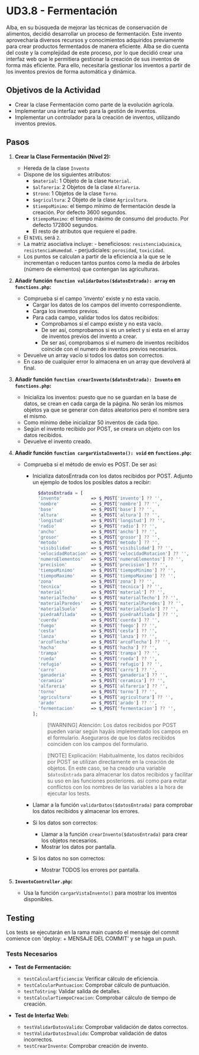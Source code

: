 # UD3.8 - Fermentación

Alba, en su búsqueda de mejorar las técnicas de conservación de alimentos, decidió desarrollar un proceso de fermentación. Este invento aprovecharía diversos recursos y conocimientos adquiridos previamente para crear productos fermentados de manera eficiente. Alba se dio cuenta del coste y la complejidad de este proceso, por lo que decidió crear una interfaz web que le permitiera gestionar la creación de sus inventos de forma más eficiente. Para ello, necesitaría gestionar los inventos a partir de los inventos previos de forma automática y dinámica.

## Objetivos de la Actividad

- Crear la clase Fermentación como parte de la evolución agrícola.
- Implementar una interfaz web para la gestión de inventos.
- Implementar un controlador para la creación de inventos, utilizando inventos previos.

## Pasos

1. **Crear la Clase Fermentación (Nivel 2):**
    - Hereda de la clase `Invento`
    - Dispone de los siguientes atributos:
       - `$material`: 1 Objeto de la clase `Material`.
       - `$alfareria`: 2 Objetos de la clase `Alfareria`.
       - `$trono`: 1 Objetos de la clase `Torno`.
       - `$agricultura`: 2 Objeto de la clase `Agricultura`.
       - `$tiempoMinimo`: el tiempo mínimo de fermentación desde la creación. Por defecto 3600 segundos.
       - `$tiempoMaximo`: el tiempo máximo de consumo del producto. Por defecto 172800 segundos.
       - El resto de atributos que requiere el padre.
    - El `NIVEL` será `2`.
    - La matriz asociativa incluye:
          - beneficiosos: `resistenciaQuimica`, `resistenciaHumedad`.
          - perjudiciales: `porosidad`, `toxicidad`.
    - Los puntos se calculan a partir de la eficiencia a la que se le incrementan o reducen tantos puntos como la media de árboles (número de elementos) que contengan las agriculturas.

2. **Añadir función `function validarDatos($datosEntrada): array` en `functions.php`:**
    - Comprueba si el campo 'invento' existe y no esta vacío.
      - Cargar los datos de los campos del invento correspondiente.
      - Carga los inventos previos.
      - Para cada campo, validar todos los datos recibidos:
        - Comprobamos si el campo existe y no esta vacío.
        - De ser así, comprobamos si es un select y si esta en el array de inventos previos del invento a crear.
        - De ser así, comprobamos si el numero de inventos recibidos coincide con el numero de inventos previos necesarios.
    - Devuelve un array vacío si todos los datos son correctos.
    - En caso de cualquier error lo almacena en un array que devolverá al final.

3. **Añadir función `function crearInvento($datosEntrada): Invento` en `functions.php`:**
     - Inicializa los inventos: puesto que no se guardan en la base de datos, se crean en cada carga de la página. No serán los mismos objetos ya que se generar con datos aleatorios pero el nombre sera el mismo.
     - Como mínimo debe inicializar 50 inventos de cada tipo.
     - Según el invento recibido por POST, se creara un objeto con los datos recibidos.
     - Devuelve el invento creado.

4. **Añadir función `function cargarVistaInvento(): void` en `functions.php`:**
    - Comprueba si el método de envío es POST. De ser asi:
      - Inicializa datosEntrada con los datos recibidos por POST. Adjunto un ejemplo de todos los posibles datos a recibir:
  
        ```php 
          $datosEntrada = [
          'invento'           => $_POST['invento'] ?? '',
          'nombre'            => $_POST['nombre'] ?? '',
          'base'              => $_POST['base'] ?? '',
          'altura'            => $_POST['altura'] ?? '',
          'longitud'          => $_POST['longitud'] ?? '',
          'radio'             => $_POST['radio'] ?? '',
          'ancho'             => $_POST['ancho'] ?? '',
          'grosor'            => $_POST['grosor'] ?? '',
          'metodo'            => $_POST['metodo'] ?? '',
          'visibilidad'       => $_POST['visibilidad'] ?? '',
          'velocidadRotacion' => $_POST['velocidadRotacion'] ?? '',
          'numeroElementos'   => $_POST['numeroElementos'] ?? '',
          'precision'         => $_POST['precision'] ?? '',
          'tiempoMinimo'      => $_POST['tiempoMinimo'] ?? '',
          'tiempoMaximo'      => $_POST['tiempoMaximo'] ?? '',
          'zona'              => $_POST['zona'] ?? '',
          'tecnica'           => $_POST['tecnica'] ?? '',
          'material'          => $_POST['material'] ?? '',
          'materialTecho'     => $_POST['materialTecho'] ?? '',
          'materialParedes'   => $_POST['materialParedes'] ?? '',
          'materialSuelo'     => $_POST['materialSuelo'] ?? '',
          'piedraAfilada'     => $_POST['piedraAfilada'] ?? '',
          'cuerda'            => $_POST['cuerda'] ?? '',
          'fuego'             => $_POST['fuego'] ?? '',
          'cesta'             => $_POST['cesta'] ?? '',
          'lanza'             => $_POST['lanza'] ?? '',
          'arcoFlecha'        => $_POST['arcoFlecha'] ?? '',
          'hacha'             => $_POST['hacha'] ?? '',
          'trampa'            => $_POST['trampa'] ?? '',
          'rueda'             => $_POST['rueda'] ?? '',
          'refugio'           => $_POST['refugio'] ?? '',
          'carro'             => $_POST['carro'] ?? '',
          'ganaderia'         => $_POST['ganaderia'] ?? '',
          'ceramica'          => $_POST['ceramica'] ?? '',
          'alfareria'         => $_POST['alfareria'] ?? '',
          'torno'             => $_POST['torno'] ?? '',
          'agricultura'       => $_POST['agricultura'] ?? '',
          'arado'             => $_POST['arado'] ?? '',
          'fermentacion'      => $_POST['fermentacion'] ?? '',
        ];
        ```

        > [!WARNING] Atención: Los datos recibidos por POST pueden variar según hayáis implementado los campos en el formulario. Aseguraros de que los datos recibidos coinciden con los campos del formulario.

        > [!NOTE] Explicación: Habitualmente, los datos recibidos por POST se utilizan directamente en la creación de objetos. En este caso, se ha creado una variable `$datosEntrada` para almacenar los datos recibidos y facilitar su uso en las funciones posteriores. así como para evitar conflictos con los nombres de las variables a la hora de ejecutar los tests.

      - Llamar a la función `validarDatos($datosEntrada)` para comprobar los datos recibidos y almacenar los errores.
      - Si los datos son correctos:
        - Llamar a la función `crearInvento($datosEntrada)` para crear los objetos necesarios.
        - Mostrar los datos por pantalla.
      - Si los datos no son correctos:
        - Mostrar TODOS los errores por pantalla.

5. **`InventoController.php`:**
      - Usa la función `cargarVistaInvento()` para mostrar los inventos disponibles.

## Testing

Los tests se ejecutarán en la rama main cuando el mensaje del commit comience con 'deploy: + MENSAJE DEL COMMIT' y se haga un push.

### Tests Necesarios

- **Test de Fermentación:**
  - `testCalcularEficiencia`: Verificar cálculo de eficiencia.
  - `testCalcularPuntuacion`: Comprobar cálculo de puntuación.
  - `testToString`: Validar salida de detalles.
  - `testCalcularTiempoCreacion`: Comprobar cálculo de tiempo de creación.

- **Test de Interfaz Web:**
  - `testValidarDatosValido`: Comprobar validación de datos correctos.
  - `testValidarDatosInvalido`: Comprobar validación de datos incorrectos.
  - `testCrearInvento`: Comprobar creación de invento.
